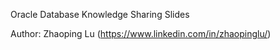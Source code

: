 Oracle Database Knowledge Sharing Slides

Author: Zhaoping Lu (https://www.linkedin.com/in/zhaopinglu/)

